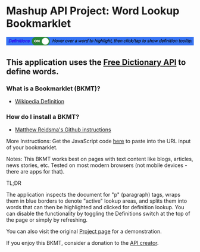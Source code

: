 # Mashup API Project: Word Lookup Bookmarklet
![The bookmarklet toolbar](images/word-lookup-bookmarklet-bar.png)
## This application uses the [Free Dictionary API](https://dictionaryapi.dev/) to define words.


### What is a Bookmarklet (BKMT)?
- [Wikipedia Definition](https://en.wikipedia.org/wiki/Bookmarklet#:~:text=A%20bookmarklet%20is%20a%20bookmark,when%20user%20clicks%20on%20them.)

### How do I install a BKMT?
- [Matthew Reidsma's Github instructions](https://mreidsma.github.io/bookmarklets/installing.html)

More Instructions: Get the JavaScript code [here](https://raw.githubusercontent.com/john-chase/projects_mashups_word-lookup-bookmarklet/main/js/word-lookup-bookmarklet.min.js) to paste into the URL input of your bookmarklet.

Notes: This BKMT works best on pages with text content like blogs, articles, news stories, etc. Tested on most modern browsers (not mobile devices - there are apps for that).

TL;DR

The application inspects the document for "p" (paragraph) tags, wraps them in blue borders to denote "active" lookup areas, and splits them into words that can then be highlighted and clicked for definition lookup. You can disable the functionality by toggling the Definitions switch at the top of the page or simply by refreshing.  

You can also visit the original [Project page](https://projects.theartoftechllc.com/mashups/word-lookup/index.html) for a demonstration.

If you enjoy this BKMT, consider a donation to the [API creator](https://www.paypal.com/paypalme/paytosuraj).
